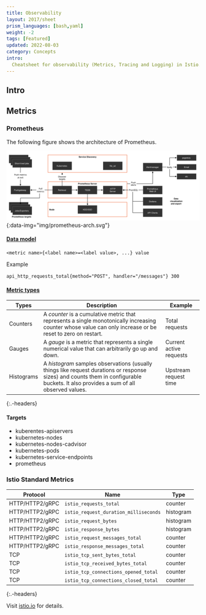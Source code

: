 ```yaml
---
title: Observability
layout: 2017/sheet
prism_languages: [bash,yaml]
weight: -2
tags: [Featured]
updated: 2022-08-03
category: Concepts
intro:
  Cheatsheet for observability (Metrics, Tracing and Logging) in Istio.
---
```


## Intro

## Metrics

### Prometheus

The following figure shows the architecture of Prometheus.

![Prometheus architecture](img/prometheus-arch.svg){:data-img="img/prometheus-arch.svg"}

#### [Data model](https://prometheus.io/docs/concepts/data_model/)

```
<metric name>{<label name>=<label value>, ...} value
```

Example

```
api_http_requests_total{method="POST", handler="/messages"} 300
```

#### [Metric types](https://prometheus.io/docs/concepts/metric_types/)

| Types    | Description  | Example |
| -------- | -------------- | ------- |
| Counters | A *counter* is a cumulative metric that represents a single monotonically increasing counter whose value can only increase or be reset to zero on restart. | Total requests |
| Gauges | A *gauge* is a metric that represents a single numerical value that can arbitrarily go up and down. | Current active requests |
| Histograms | A *histogram* samples observations (usually things like request durations or response sizes) and counts them in configurable buckets. It also provides a sum of all observed values. | Upstream request time |
{:.-headers}

#### Targets

- kuberentes-apiservers
- kubernetes-nodes
- kubernetes-nodes-cadvisor
- kubernetes-pods
- kubernetes-service-endpoints
- prometheus

### Istio Standard Metrics

| Protocol        | Name                                  | Type      |
| --------------- | ------------------------------------- | --------- |
| HTTP/HTTP2/gRPC | `istio_requests_total`                | counter   |
| HTTP/HTTP2/gRPC | `istio_request_duration_milliseconds` | histogram |
| HTTP/HTTP2/gRPC | `istio_request_bytes`                 | histogram |
| HTTP/HTTP2/gRPC | `istio_response_bytes`                | histogram |
| HTTP/HTTP2/gRPC | `istio_request_messages_total`        | counter   |
| HTTP/HTTP2/gRPC | `istio_response_messages_total`       | counter   |
| TCP             | `istio_tcp_sent_bytes_total`          | counter   |
| TCP             | `istio_tcp_received_bytes_total`      | counter   |
| TCP             | `istio_tcp_connections_opened_total`  | counter   |
| TCP             | `istio_tcp_connections_closed_total`  | counter   |
{:.-headers}

Visit [istio.io](https://istio.io/latest/docs/reference/config/metrics/) for details.



